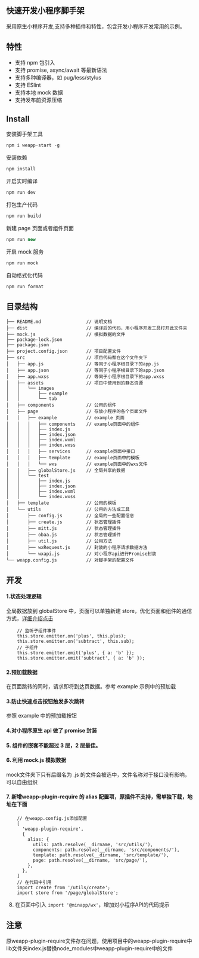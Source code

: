 ## 快速开发小程序脚手架

采用原生小程序开发,支持多种插件和特性，包含开发小程序开发常用的示例。

## 特性

- 支持 npm 包引入
- 支持 promise, async/await 等最新语法
- 支持多种编译器，如 pug/less/stylus
- 支持 ESlint
- 支持本地 mock 数据
- 支持发布前资源压缩

## Install

安装脚手架工具

```javascript
npm i weapp-start -g
```

安装依赖

```javascript
npm install
```

开启实时编译

```javascript
npm run dev
```

打包生产代码

```javascript
npm run build
```

新建 page 页面或者组件页面

```javascript
npm run new
```

开启 mock 服务

```javascript
npm run mock
```

自动格式化代码

```javascript
npm run format
```

## 目录结构

```
├── README.md                 // 说明文档
├── dist                      // 编译后的代码，用小程序开发工具打开此文件夹
├── mock.js                   // 模拟数据的文件
├── package-lock.json
├── package.json
├── project.config.json       // 项目配置文件
├── src                       // 项目代码都在这个文件夹下
│   ├── app.js                // 等同于小程序根目录下的app.js
│   ├── app.json              // 等同于小程序根目录下的app.json
│   ├── app.wxss              // 等同于小程序根目录下的app.wxss
│   ├── assets                // 项目中使用到的静态资源
│   │   └── images
│   │       ├── example
│   │       └── tab
│   ├── components            // 公用的组件
│   ├── page                  // 存放小程序的各个页面文件
│   │   ├── example           // example 页面
│   │   │   ├── components    // example页面中的组件
│   │   │   ├── index.js
│   │   │   ├── index.json
│   │   │   ├── index.wxml
│   │   │   ├── index.wxss
│   │   │   ├── services      // example页面中接口
│   │   │   ├── template      // example页面中的模板
│   │   │   └── wxs           // example页面中的wxs文件
│   │   ├── globalStore.js    // 全局共享的数据
│   │   └── test
│   │       ├── index.js
│   │       ├── index.json
│   │       ├── index.wxml
│   │       └── index.wxss
│   ├── template              // 公用的模板
│   └── utils                 // 公用的方法或工具
│       ├── config.js         // 全局的一些配置信息
│       ├── create.js         // 状态管理插件
│       ├── mitt.js           // 状态管理插件
│       ├── obaa.js           // 状态管理插件
│       ├── util.js           // 公用方法
│       ├── wxRequest.js      // 封装的小程序请求数据方法
│       └── wxapi.js          // 对小程序api进行Promise封装
└── weapp.config.js           // 对脚手架的配置文件
```

## 开发

#### 1.状态处理逻辑

全局数据放到 globalStore 中，页面可以单独新建 store，优化页面和组件的通信方式，[详细介绍点击](https://github.com/Tencent/omi/tree/master/packages/omi-mp-create)

```
    // 监听子组件事件
    this.store.emitter.on('plus', this.plus);
    this.store.emitter.on('subtract', this.sub);
    // 子组件
    this.store.emitter.emit('plus', { a: 'b' });
    this.store.emitter.emit('subtract', { a: 'b' });
```

#### 2.预加载数据

在页面跳转的同时，请求即将到达页数据。参考 example 示例中的预加载

#### 3.防止快速点击按钮触发多次跳转

参照 example 中的预加载按钮

#### 4.对小程序原生 api 做了 promise 封装

#### 5. 组件的嵌套不能超过 3 层，2 层最佳。

#### 6. 利用 mock.js 模拟数据
mock文件夹下只有后缀名为 .js 的文件会被选中，文件名称对于接口没有影响，可以自由组织

#### 7. 新增**weapp-plugin-require** 的 alias 配置项，原插件不支持，需单独下载，地址在下面

```
    // 在weapp.config.js添加配置
    [
      'weapp-plugin-require',
      {
        alias: {
          utils: path.resolve(__dirname, 'src/utils/'),
          components: path.resolve(__dirname, 'src/components/'),
          template: path.resolve(__dirname, 'src/template/'),
          page: path.resolve(__dirname, 'src/page/'),
        },
      },
    ]
    // 在代码中引用
    import create from '/utils/create';
    import store from '/page/globalStore';
```
8. 在页面中引入 ```import '@minapp/wx'```，增加对小程序API的代码提示
## 注意

原weapp-plugin-require文件存在问题，使用项目中的weapp-plugin-require中lib文件夹index.js替换node_modules中weapp-plugin-require中的文件
